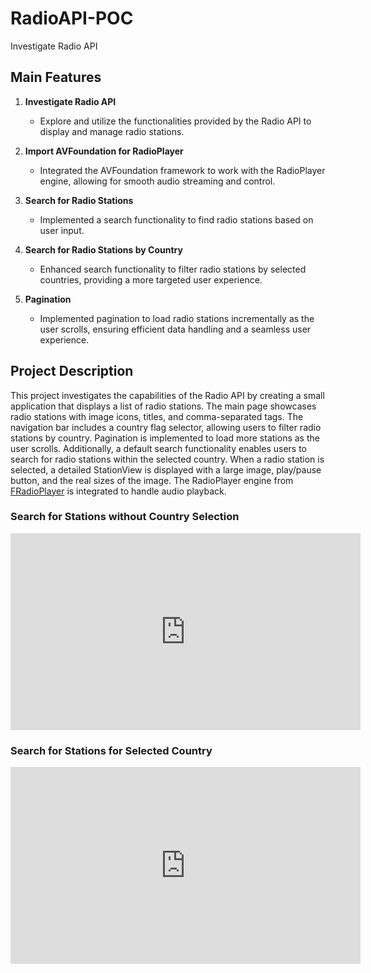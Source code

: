 # RadioAPI-POC

Investigate Radio API

## Main Features

1. **Investigate Radio API**
   - Explore and utilize the functionalities provided by the Radio API to display and manage radio stations.

2. **Import AVFoundation for RadioPlayer**
   - Integrated the AVFoundation framework to work with the RadioPlayer engine, allowing for smooth audio streaming and control.

3. **Search for Radio Stations**
   - Implemented a search functionality to find radio stations based on user input.

4. **Search for Radio Stations by Country**
   - Enhanced search functionality to filter radio stations by selected countries, providing a more targeted user experience.

5. **Pagination**
   - Implemented pagination to load radio stations incrementally as the user scrolls, ensuring efficient data handling and a seamless user experience.

## Project Description

This project investigates the capabilities of the Radio API by creating a small application that displays a list of radio stations. The main page showcases radio stations with image icons, titles, and comma-separated tags. The navigation bar includes a country flag selector, allowing users to filter radio stations by country. Pagination is implemented to load more stations as the user scrolls. Additionally, a default search functionality enables users to search for radio stations within the selected country. When a radio station is selected, a detailed StationView is displayed with a large image, play/pause button, and the real sizes of the image. The RadioPlayer engine from [FRadioPlayer](https://github.com/fethica/FRadioPlayer) is integrated to handle audio playback.

### Search for Stations without Country Selection
<iframe width="560" height="315" src="https://www.youtube.com/embed/YOUR_VIDEO_ID_1" frameborder="0" allow="accelerometer; autoplay; clipboard-write; encrypted-media; gyroscope; picture-in-picture" allowfullscreen></iframe>

### Search for Stations for Selected Country
<iframe width="560" height="315" src="https://www.youtube.com/embed/YOUR_VIDEO_ID_2" frameborder="0" allow="accelerometer; autoplay; clipboard-write; encrypted-media; gyroscope; picture-in-picture" allowfullscreen></iframe>
